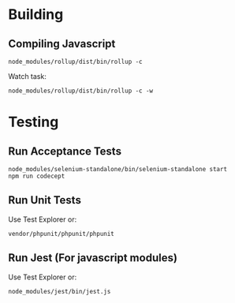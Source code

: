 # Building

## Compiling Javascript
```
node_modules/rollup/dist/bin/rollup -c
```
Watch task:
```
node_modules/rollup/dist/bin/rollup -c -w
```

# Testing

## Run Acceptance Tests
```
node_modules/selenium-standalone/bin/selenium-standalone start
npm run codecept
```
  
## Run Unit Tests
Use Test Explorer or:  
```
vendor/phpunit/phpunit/phpunit
```
  
## Run Jest (For javascript modules)
Use Test Explorer or:  
```
node_modules/jest/bin/jest.js
```

